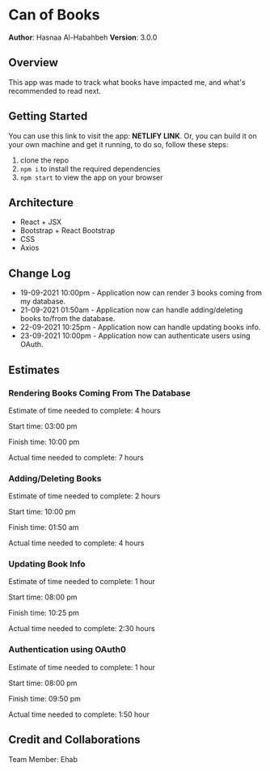 # Can of Books

**Author**: Hasnaa Al-Habahbeh
**Version**: 3.0.0

## Overview

This app was made to track what books have impacted me, and what's recommended to read next.

## Getting Started

You can use this link to visit the app: **NETLIFY LINK**. Or, you can build it on your own machine and get it running, to do so, follow these steps:

1. clone the repo
2. `npm i` to install the required dependencies
3. `npm start` to view the app on your browser

## Architecture

* React + JSX
* Bootstrap + React Bootstrap
* CSS
* Axios

## Change Log

* 19-09-2021 10:00pm - Application now can render 3 books coming from my database.
* 21-09-2021 01:50am - Application now can handle adding/deleting books to/from the database.
* 22-09-2021 10:25pm - Application now can handle updating books info.
* 23-09-2021 10:00pm - Application now can authenticate users using OAuth.

## Estimates

### Rendering Books Coming From The Database

Estimate of time needed to complete: 4 hours

Start time: 03:00 pm

Finish time: 10:00 pm

Actual time needed to complete: 7 hours

### Adding/Deleting Books

Estimate of time needed to complete: 2 hours

Start time: 10:00 pm

Finish time: 01:50 am

Actual time needed to complete: 4 hours

### Updating Book Info

Estimate of time needed to complete: 1 hour

Start time: 08:00 pm

Finish time: 10:25 pm

Actual time needed to complete: 2:30 hours

### Authentication using OAuth0

Estimate of time needed to complete: 1 hour

Start time: 08:00 pm

Finish time: 09:50 pm

Actual time needed to complete: 1:50 hour

## Credit and Collaborations

Team Member: Ehab
